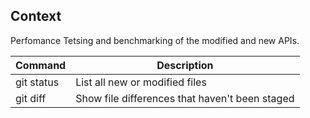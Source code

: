 ## Context
Perfomance Tetsing and benchmarking of the modified and new APIs.


| Command | Description |
| --- | --- |
| git status | List all new or modified files |
| git diff | Show file differences that haven't been staged |
